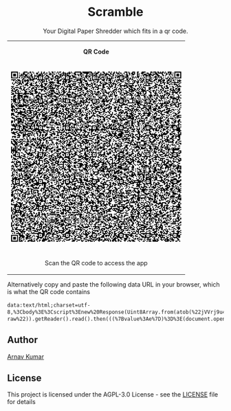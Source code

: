 <h1 align="center">Scramble</h1>

<p align="center">Your Digital Paper Shredder which fits in a qr code.</p>

<table align="center">
<tr>
    <td>
      <p align="center"><b>QR Code</b></p>
    </td>
  </tr>
  <tr>
    <td align="center">
      <br/>
      <img src="qr.png" width="400">
      <br/><br/>
    </td>
  </tr>
  <tr><td><p align="center">Scan the QR code to access the app</p></td></tr>
</table>

Alternatively copy and paste the following data URL in your browser, which is what the QR code contains
```url
data:text/html;charset=utf-8,%3Cbody%3E%3Cscript%3Enew%20Response(Uint8Array.from(atob(%22jVVrj9u4Ff0rWg12IQYUbU%2BelUy13aQFttg2ixT5ZPgDRV7ZzFCkQF7Z4xr%2B7wUpeWZ2km0KAxaf955z7oPrHlBk0lkEizw%2FaoV7ruCgJZRpQrXVqIUpgxQG%2BCrPrOiBHzQcB%2BexWQc8GWhenHvhd9pWy7p1XoFPg%2Fsy6P9ou6umtbJ193XnLJad6LU5VeEUEPpy1DQIG8oAXneX1qnTude23IPe7bFaLZfqsK%2BVDoMRp6ozcF%2FHv1JpDxK1s5V0ZuxtvRNDdeuhr7%2BMAXV3KmdelQSL4Gth9M6WGqEP16VBKBUBrjz0lxt5OPfifiIe%2Ff44kym9UHoMFXsdrbsRjbZQrYb7LDijVXajXsXf5aY7%2F58wkz9m2ofzrXHyrp5ELFuH6PrZnXTG%2Berm9k38JfmqN8tlFi0sVuz1henzE8BXQt%2BB%2BpzYy7evEyJdVeUR2juNZacNlONgnFBlOyI6exbDAMILK6GyzkItRx%2Bcrwank5iPkRfybufdaFV1s3z55k9idWXRdd3vISYeV94%2BBXyC%2Fgzg7YSv%2FUOuk6HniP4nkK%2B0%2FLYqNXphg04hZKvXIQMR4MLaau8O4M%2B%2F83H77pV8e7kR8iGwSajvJMJfelBaZEXM%2Bonf2zfvhntyTrVwpfkyHv3G2dXydvnV4aTGM7feHb8qjTAICaVI%2BJ8VwO275HC9mEp8LYU9iJBpxeWhWS%2BmabPunO%2FjYteslT40ayNaMJk0IgRu2qxznuvm%2Fd65AJmw2S%2B92MF6kU412VrbYcRMSAkDch33Fi%2Fmyzpa1VO%2F0RmeBuAxJ5v1IvmZcnI%2B2077YWx7jc2n0a4X034Cle21UmCjPSG%2FfXNe04or3XxwRxvz%2Fgr2auo7F9Xjxd%2F0PZjsg0DxeHuCvYh6NesgvR6w6UabYpMdCyBnA5hZDsyA3eGeYt05X9TLH7itCfJ%2FCtyzzjjnizT0wirXF%2BSFJdSWJd3Axm4pbHC75Zv4oXFhW3vA0dsMLg%2FO9gVQy3OVkzNk2gaMJe267O%2FawE8%2FFRFCVJ0Ct3DMfjauLTawpedIuAIWPxdC6ggX%2BedPvzLpQSB8bL%2BAxM%2Bffi2AUMGVk2MPFufdvxmIsyIXObliEmzvoeNIBVOzdNxSwaTR8q4gNNr2cHB3T2wjoWesflheLtLZgBnwUORdTqiNA3nIZ2BUcMt2gO9jpt9jkd%2BqnNQPGoQo%2BAzjAekOcIb58%2BkXVQC5hCLXOWHOyr2wO%2BDAm%2FPEGxgKvwNkMSnDZrmlJsmVcqY2LHj5TW2QUMPcxDVas2x6dc30pZZNDx838yCK48Ux2S0MXdIluVwoMGendOcinKzMoi1gg4cDWPwAnRgNFpMWhs80HqDKJ1DlH0I1hMor1OSkILw5Y7r7seuC9AD2feoDhZzhyxn15Bk4Po8BPZsYPVLDE1oy0ZrBQryS1mMBFUu6pDhbx6t16vhfvRcn1nnXF4YpgYIwD2qUUMT0pkh4U%2BCPrzhf%2FhnYMIZ9sbFbUsHmWmDlajutW0KB0M2W1I4fCzfh8I8SJRhx9llbfPfeiH4AldwXjnVGYEHI1xBT9SYRMtdljkwgWQAsgNTXsOPzsONj2IfxiQw%2BSURDkQuZE5aaMptfGZ7HVp9fLnFbzQkba%2BhJ2PaFOAqNWeTxm3e9DlAAbyxDlyocCKF5kF70rQHFBrvLyWRPPbEHydJjW%2FjHvz%2F%2BiwX02u50dyocubaJXAyD0VLEYlt8Cc7mF0LzIfbFwNKcxKdlaoP%2FBQ%3D%3D%22)%2C(e%3D%3Ee.charCodeAt(0)))).body.pipeThrough(new%20DecompressionStream(%22deflate-raw%22)).getReader().read().then(((%7Bvalue%3Ae%7D)%3D%3E(document.open()%2Cdocument.write((new%20TextDecoder).decode(e))%2Cdocument.close()))).catch(console.error)%3C%2Fscript%3E
```

## Author
[Arnav Kumar](https://github.com/arnav-kr)

## License
This project is licensed under the AGPL-3.0 License - see the [LICENSE](LICENSE) file for details
